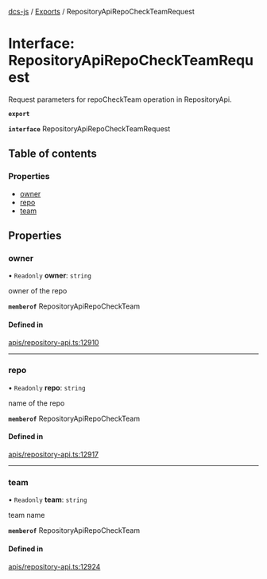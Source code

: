 [dcs-js](../README.md) / [Exports](../modules.md) / RepositoryApiRepoCheckTeamRequest

# Interface: RepositoryApiRepoCheckTeamRequest

Request parameters for repoCheckTeam operation in RepositoryApi.

**`export`**

**`interface`** RepositoryApiRepoCheckTeamRequest

## Table of contents

### Properties

- [owner](RepositoryApiRepoCheckTeamRequest.md#owner)
- [repo](RepositoryApiRepoCheckTeamRequest.md#repo)
- [team](RepositoryApiRepoCheckTeamRequest.md#team)

## Properties

### <a id="owner" name="owner"></a> owner

• `Readonly` **owner**: `string`

owner of the repo

**`memberof`** RepositoryApiRepoCheckTeam

#### Defined in

[apis/repository-api.ts:12910](https://github.com/unfoldingWord/dcs-js/blob/b29eb7a/apis/repository-api.ts#L12910)

___

### <a id="repo" name="repo"></a> repo

• `Readonly` **repo**: `string`

name of the repo

**`memberof`** RepositoryApiRepoCheckTeam

#### Defined in

[apis/repository-api.ts:12917](https://github.com/unfoldingWord/dcs-js/blob/b29eb7a/apis/repository-api.ts#L12917)

___

### <a id="team" name="team"></a> team

• `Readonly` **team**: `string`

team name

**`memberof`** RepositoryApiRepoCheckTeam

#### Defined in

[apis/repository-api.ts:12924](https://github.com/unfoldingWord/dcs-js/blob/b29eb7a/apis/repository-api.ts#L12924)
